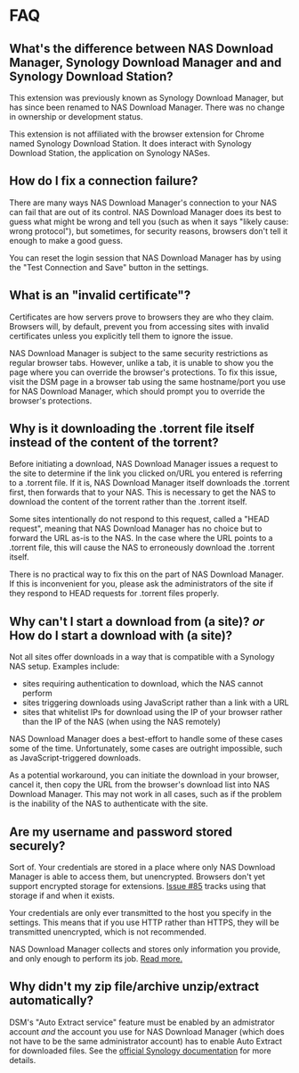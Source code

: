 # FAQ

## What's the difference between NAS Download Manager, Synology Download Manager and and Synology Download Station?

This extension was previously known as Synology Download Manager, but has since been renamed to NAS Download Manager. There was no change in ownership or development status.

This extension is not affiliated with the browser extension for Chrome named Synology Download Station. It does interact with Synology Download Station, the application on Synology NASes.

## How do I fix a connection failure?

There are many ways NAS Download Manager's connection to your NAS can fail that are out of its control. NAS Download Manager does its best to guess what might be wrong and tell you (such as when it says "likely cause: wrong protocol"), but sometimes, for security reasons, browsers don't tell it enough to make a good guess.

You can reset the login session that NAS Download Manager has by using the "Test Connection and Save" button in the settings.

## What is an "invalid certificate"?

Certificates are how servers prove to browsers they are who they claim. Browsers will, by default, prevent you from accessing sites with invalid certificates unless you explicitly tell them to ignore the issue.

NAS Download Manager is subject to the same security restrictions as regular browser tabs. However, unlike a tab, it is unable to show you the page where you can override the browser's protections. To fix this issue, visit the DSM page in a browser tab using the same hostname/port you use for NAS Download Manager, which should prompt you to override the browser's protections.

## Why is it downloading the .torrent file itself instead of the content of the torrent?

Before initiating a download, NAS Download Manager issues a request to the site to determine if the link you clicked on/URL you entered is referring to a .torrent file. If it is, NAS Download Manager itself downloads the .torrent first, then forwards that to your NAS. This is necessary to get the NAS to download the content of the torrent rather than the .torrent itself.

Some sites intentionally do not respond to this request, called a "HEAD request", meaning that NAS Download Manager has no choice but to forward the URL as-is to the NAS. In the case where the URL points to a .torrent file, this will cause the NAS to erroneously download the .torrent itself.

There is no practical way to fix this on the part of NAS Download Manager. If this is inconvenient for you, please ask the administrators of the site if they respond to HEAD requests for .torrent files properly.

## Why can't I start a download from (a site)? _or_ How do I start a download with (a site)?

Not all sites offer downloads in a way that is compatible with a Synology NAS setup. Examples include:

- sites requiring authentication to download, which the NAS cannot perform
- sites triggering downloads using JavaScript rather than a link with a URL
- sites that whitelist IPs for download using the IP of your browser rather than the IP of the NAS (when using the NAS remotely)

NAS Download Manager does a best-effort to handle some of these cases some of the time. Unfortunately, some cases are outright impossible, such as JavaScript-triggered downloads.

As a potential workaround, you can initiate the download in your browser, cancel it, then copy the URL from the browser's download list into NAS Download Manager. This may not work in all cases, such as if the problem is the inability of the NAS to authenticate with the site.

## Are my username and password stored securely?

Sort of. Your credentials are stored in a place where only NAS Download Manager is able to access them, but unencrypted. Browsers don't yet support encrypted storage for extensions. [Issue #85](https://github.com/seansfkelley/nas-download-manager/issues/85) tracks using that storage if and when it exists.

Your credentials are only ever transmitted to the host you specify in the settings. This means that if you use HTTP rather than HTTPS, they will be transmitted unencrypted, which is not recommended.

NAS Download Manager collects and stores only information you provide, and only enough to perform its job. [Read more.](./PRIVACY.md)

## Why didn't my zip file/archive unzip/extract automatically?

DSM's "Auto Extract service" feature must be enabled by an admistrator account _and_ the account you use for NAS Download Manager (which does not have to be the same administrator account) has to enable Auto Extract for downloaded files. See the [official Synology documentation](https://www.synology.com/en-global/knowledgebase/DSM/help/DownloadStation/auto_unzip) for more details.
